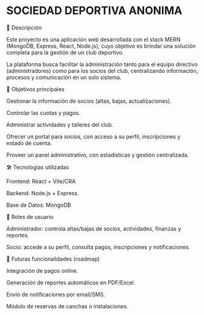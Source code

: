 # SOCIEDAD DEPORTIVA ANONIMA

📌 Descripción

Este proyecto es una aplicación web desarrollada con el stack MERN (MongoDB, Express, React, Node.js), cuyo objetivo es brindar una solución completa para la gestión de un club deportivo.

La plataforma busca facilitar la administración tanto para el equipo directivo (administradores) como para los socios del club, centralizando información, procesos y comunicación en un solo sistema.

🎯 Objetivos principales

Gestionar la información de socios (altas, bajas, actualizaciones).

Controlar las cuotas y pagos.

Administrar actividades y talleres del club.

Ofrecer un portal para socios, con acceso a su perfil, inscripciones y estado de cuenta.

Proveer un panel administrativo, con estadísticas y gestión centralizada.

🛠️ Tecnologías utilizadas

Frontend: React + Vite/CRA

Backend: Node.js + Express.

Base de Datos: MongoDB

👥 Roles de usuario

Administrador: controla altas/bajas de socios, actividades, finanzas y reportes.

Socio: accede a su perfil, consulta pagos, inscripciones y notificaciones.

🚀 Futuras funcionalidades (roadmap)

Integración de pagos online.

Generación de reportes automáticos en PDF/Excel.

Envío de notificaciones por email/SMS.

Módulo de reservas de canchas o instalaciones.

